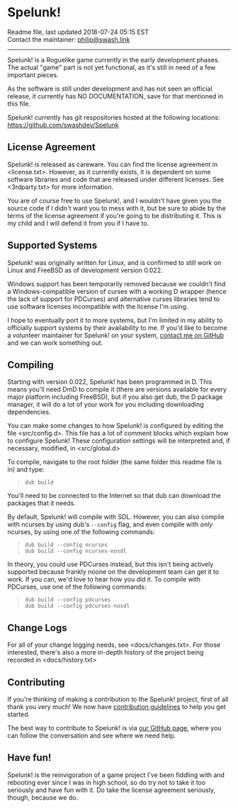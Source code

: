 Spelunk!
========

Readme file, last updated 2018-07-24 05:15 EST  
Contact the maintainer: <philip@swash.link>

---

Spelunk! is a Roguelike game currently in the early development phases.  The
actual "game" part is not yet functional, as it's still in need of a few
important pieces.

As the software is still under development and has not seen an official
release, it currently has NO DOCUMENTATION, save for that mentioned in this
file.

Spelunk! currently has git respositories hosted at the following locations:
  <https://github.com/swashdev/Spelunk>

## License Agreement

Spelunk! is released as careware.  You can find the license agreement in
<license.txt>.  However, as it currently exists, it is dependent on some
software libraries and code that are released under different licenses.
See <3rdparty.txt> for more information.

You are of course free to use Spelunk!, and I wouldn't have given you the
source code if I didn't want you to mess with it, but be sure to abide by the
terms of the license agreement if you're going to be distributing it.  This is
my child and I will defend it from you if I have to.

## Supported Systems

Spelunk! was originally written for Linux, and is confirmed to still work on
Linux and FreeBSD as of development version 0.022.

Windows support has been temporarily removed because we couldn't find a
Windows-compatible version of curses with a working D wrapper (hence the lack
of support for PDCurses) and alternative curses libraries tend to use software
licenses incompatible with the license I'm using.

I hope to eventually port it to more systems, but I'm limited in my ability to
officially support systems by their availability to me.  If you'd like to
become a volunteer maintainer for Spelunk! on your system, [contact me on
GitHub](https://github.com/swashdev) and we can work something out.

## Compiling

Starting with version 0.022, Spelunk! has been programmed in D.  This means
you'll need DmD to compile it (there are versions available for every major
platform including FreeBSD), but if you also get dub, the D package manager,
it will do a lot of your work for you including downloading dependencies.

You can make some changes to how Spelunk! is configured by editing the file
<src/config.d>.  This file has a lot of comment blocks which explain how
to configure Spelunk!  These configuration settings will be interpreted and,
if necessary, modified, in <src/global.d>

To compile, navigate to the root folder (the same folder this readme file is
in) and type:

> ``dub build``

You'll need to be connected to the Internet so that dub can download the
packages that it needs.

By default, Spelunk! will compile with SDL.  However, you can also compile
with ncurses by using dub's ``--config`` flag, and even compile with _only_
ncurses, by using one of the following commands:

> ``dub build --config ncurses``  
> ``dub build --config ncurses-nosdl``  

In theory, you could use PDCurses instead, but this isn't being actively
supported because frankly noone on the development team can get it to work.
If you can, we'd love to hear how you did it.  To compile with PDCurses,
use one of the following commands:

> ``dub build --config pdcurses``  
> ``dub build --config pdcurses-nosdl``  

## Change Logs

For all of your change logging needs, see <docs/changes.txt>.  For those
interested, there's also a more in-depth history of the project being recorded
in <docs/history.txt>

## Contributing

If you're thinking of making a contribution to the Spelunk! project, first of
all thank you very much!  We now have
[contribution guidelines](docs/CONTRIBUTING.MD) to help you get started.

The best way to contribute to Spelunk! is via
[our GitHub page](https://github.com/swashdev/Spelunk), where you can follow
the conversation and see where we need help.

## Have fun!

Spelunk! is the reinvigoration of a game project I've been fiddling with and
rebooting ever since I was in high school, so do try not to take it too
seriously and have fun with it.  Do take the license agreement seriously,
though, because we do.
